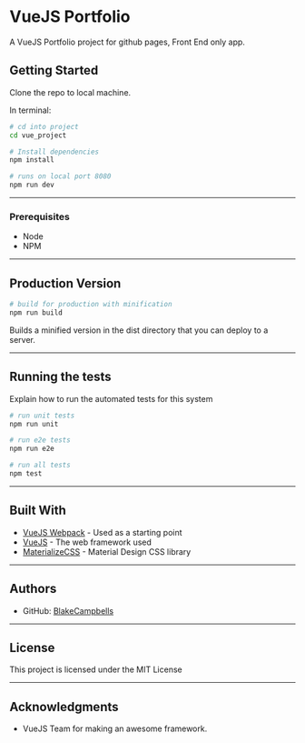 # VueJS Portfolio

A VueJS Portfolio project for github pages, Front End only app.

## Getting Started

Clone the repo to local machine.

In terminal:  
```bash
# cd into project
cd vue_project

# Install dependencies
npm install

# runs on local port 8080
npm run dev
```
---

### Prerequisites

- Node
- NPM

---

## Production Version
```bash
# build for production with minification
npm run build
```
Builds a minified version in the dist directory that you can deploy to a server.

---
## Running the tests

Explain how to run the automated tests for this system
```bash
# run unit tests
npm run unit

# run e2e tests
npm run e2e

# run all tests
npm test
```
---

## Built With
* [VueJS Webpack](http://vuejs-templates.github.io/webpack/) - Used as a starting point
* [VueJS](https://vuejs.org/) - The web framework used
* [MaterializeCSS](http://materializecss.com/) - Material Design CSS library
---

## Authors

* GitHub: [BlakeCampbells](https://github.com/BlakeCampbells)

---

## License

This project is licensed under the MIT License

---
## Acknowledgments

* VueJS Team for making an awesome framework.
